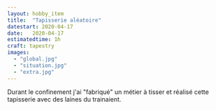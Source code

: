 ```yaml
---
layout: hobby_item
title:  "Tapisserie aléatoire"
datestart: 2020-04-17
date:   2020-04-17
estimatedtime: 1h
craft: tapestry
images:
  - "global.jpg"
  - "situation.jpg"
  - "extra.jpg"
---
```

Durant le confinement j'ai "fabriqué" un métier à tisser et réalisé cette tapisserie avec des laines du trainaient.